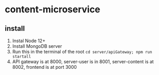 # content-microservice

## install
1. Instal Node 12+
2. Install MongoDB server
3. Run this in the terminal of the root `cd server/apiGateway; npm run startall`
4. API gateway is at 8000, server-user is in 8001, server-content is at 8002, frontend is at port 3000  
